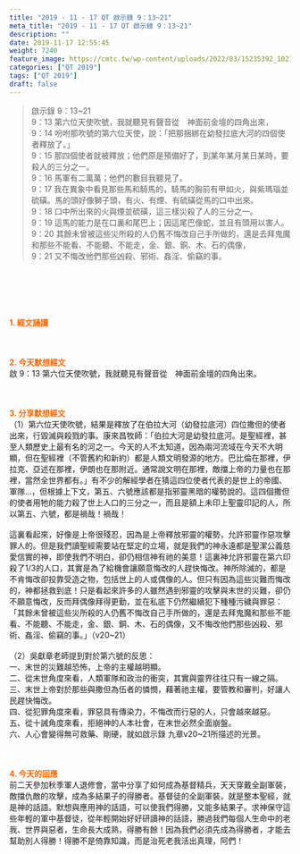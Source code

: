 ```yaml
---
title: "2019 - 11 - 17 QT 啟示錄 9：13~21"
meta_title: "2019 - 11 - 17 QT 啟示錄 9：13~21"
description: ""
date: 2019-11-17 12:55:45
weight: 7240
feature_image: https://cmtc.tw/wp-content/uploads/2022/03/15235392_10211799862337740_180693556567566654_o-1.webp
categories: ["QT 2019"]
tags: ["QT 2019"]
draft: false
---
```


<blockquote>啟示錄 9：13~21<br />
9：13 第六位天使吹號，我就聽見有聲音從　神面前金壇的四角出來，<br />
9：14 吩咐那吹號的第六位天使，說：「把那捆綁在幼發拉底大河的四個使者釋放了。」<br />
9：15 那四個使者就被釋放；他們原是預備好了，到某年某月某日某時，要殺人的三分之一。<br />
9：16 馬軍有二萬萬；他們的數目我聽見了。<br />
9：17 我在異象中看見那些馬和騎馬的，騎馬的胸前有甲如火，與紫瑪瑙並硫磺。馬的頭好像獅子頭，有火、有煙、有硫磺從馬的口中出來。<br />
9：18 口中所出來的火與煙並硫磺，這三樣災殺了人的三分之一。<br />
9：19 這馬的能力是在口裏和尾巴上；因這尾巴像蛇，並且有頭用以害人。<br />
9：20 其餘未曾被這些災所殺的人仍舊不悔改自己手所做的，還是去拜鬼魔和那些不能看、不能聽、不能走，金、銀、銅、木、石的偶像，<br />
9：21 又不悔改他們那些凶殺、邪術、姦淫、偷竊的事。</blockquote><br />
&nbsp;<br />
<br />
&nbsp;<br />
<br />
<span style="color: #ff6600;"><strong>1. </strong><strong>經文誦讀</strong></span><br />
<br />
<span style="color: #ff6600;"><strong> </strong></span><br />
<br />
<span style="color: #ff6600;"><strong>2. 今天默想</strong><strong>經文<br />
</strong></span>啟 9：13 第六位天使吹號，我就聽見有聲音從　神面前金壇的四角出來。<br />
<br />
&nbsp;<br />
<br />
<span style="color: #ff6600;"><strong>3. 分享默想經文<br />
</strong></span>（1）第六位天使吹號，結果是釋放了在伯拉大河（幼發拉底河）四位撒但的使者出來，行毀滅與殺戮的事。康來昌牧師：「伯拉大河是幼發拉底河。是聖經裡，甚至人類歷史上最有名的河之一。今天的人不太知道，因為兩河流域在今天不大明顯，但在聖經裡（不管舊約和新約）都是人類文明發源的地方。巴比倫在那裡，伊拉克、亞述在那裡，伊朗也在那附近。通常說文明在那裡，敵擋上帝的力量也在那裡，當然全世界都有。」有不少的解經學者在猜這四位使者代表的是世上的帝國、軍隊…，但根據上下文，第五、六號應該都是指邪靈黑暗的權勢說的。這四個撒但的使者用牠的能力殺了世上人口的三分之一，而且是額上未印上聖靈印記的人，所以第五、六號，都是禍哉！禍哉！<br />
<br />
這裏看起來，好像是上帝很殘忍，因為是上帝釋放邪靈的權勢，允許邪靈作惡攻擊罪人的。但是我們讀聖經需要站在堅定的立場，就是我們的神永遠都是聖潔公義慈愛信實的神，即使我們不明白，卻仍相信神有祂的美意！這裏神允許邪靈在第六印殺了1/3的人口，其實是為了給機會讓願意悔改的人趕快悔改。神所除滅的，都是不肯悔改卻投靠受造之物，包括世上的人或偶像的人。但只有因為這些災難而悔改的，神都拯救到底！只是看起來許多的人雖然遇到邪靈的攻擊與末世的災難，卻仍不願意悔改，反而拜偶像拜得更勤，並在私底下仍然繼續犯下種種污穢與罪惡：「其餘未曾被這些災所殺的人仍舊不悔改自己手所做的，還是去拜鬼魔和那些不能看、不能聽、不能走，金、銀、銅、木、石的偶像，又不悔改他們那些凶殺、邪術、姦淫、偷竊的事。」（v20~21）<br />
<br />
（2）吳獻章老師提到對於第六號的反思：<br />
一、末世的災難越恐怖，上帝的主權越明顯。<br />
二、從末世角度來看，人類軍隊和政治的衝突，其實與靈界往往只有一線之隔。<br />
三、末世上帝對於那些與撒但為伍者的憐憫，藉著祂主權，要管教和審判，好讓人民趕快悔改。<br />
四、從犯罪角度來看，罪惡具有傳染力，不悔改而行惡的人，只會越來越惡。<br />
五、從十誡角度來看，拒絕神的人本社會，在末世必然全面崩盤。<br />
六、人心會變得無可救藥、剛硬，就如啟示錄 九章v20~21所描述的光景。<br />
<br />
&nbsp;<br />
<br />
<span style="color: #ff6600;"><strong>4. 今天的回應<br />
</strong></span>前二天參加秋季軍人退修會，當中分享了如何成為基督精兵，天天穿戴全副軍裝，敵擋仇敵的攻擊，成為多結果子的得勝者。基督徒的全副軍裝，就是整本聖經，就是神的話語。默想與應用神的話語，可以使我們得勝，又能多結果子。求神保守這些年輕的軍中基督徒，從年輕開始好好研讀神的話語，勝過我們每個人生命中的老我、世界與惡者，生命長大成熟，得勝有餘！因為我們必須先成為得勝者，才能去幫助別人得勝！得勝不是倚靠知識，而是治死老我活出真理，阿們！<br />
<br />
&nbsp;
        